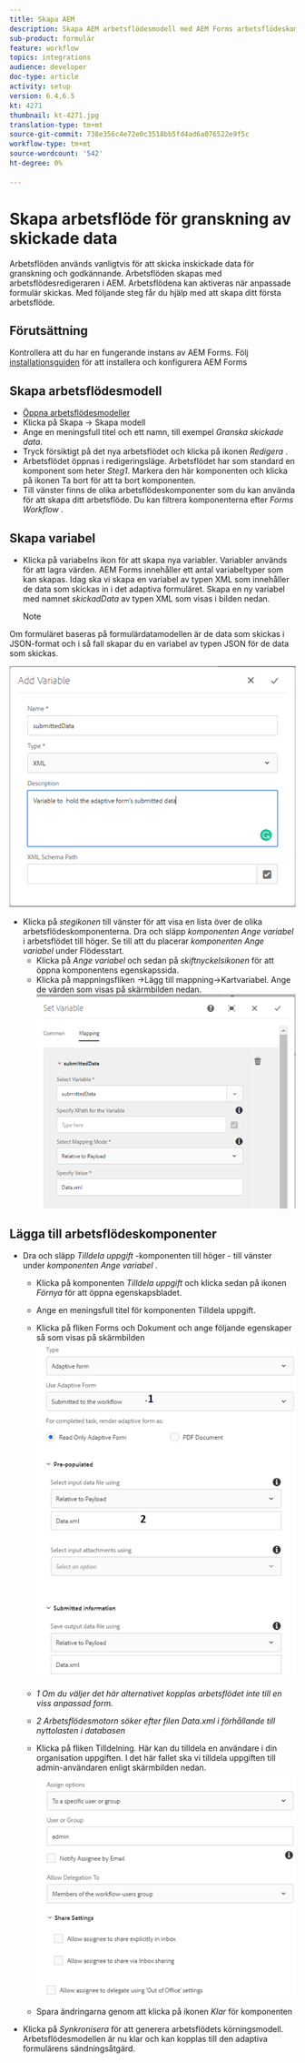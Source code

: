 ```yaml
---
title: Skapa AEM
description: Skapa AEM arbetsflödesmodell med AEM Forms arbetsflödeskomponenter för att granska skickade data.
sub-product: formulär
feature: workflow
topics: integrations
audience: developer
doc-type: article
activity: setup
version: 6.4,6.5
kt: 4271
thumbnail: kt-4271.jpg
translation-type: tm+mt
source-git-commit: 738e356c4e72e0c3518bb5fd4ad6a076522e9f5c
workflow-type: tm+mt
source-wordcount: '542'
ht-degree: 0%

---
```



# Skapa arbetsflöde för granskning av skickade data

Arbetsflöden används vanligtvis för att skicka inskickade data för granskning och godkännande. Arbetsflöden skapas med arbetsflödesredigeraren i AEM. Arbetsflödena kan aktiveras när anpassade formulär skickas. Med följande steg får du hjälp med att skapa ditt första arbetsflöde.

## Förutsättning

Kontrollera att du har en fungerande instans av AEM Forms. Följ [installationsguiden](https://docs.adobe.com/content/help/en/experience-manager-65/forms/install-aem-forms/osgi-installation/installing-configuring-aem-forms-osgi.html) för att installera och konfigurera AEM Forms


## Skapa arbetsflödesmodell

* [Öppna arbetsflödesmodeller](http://localhost:4502/libs/cq/workflow/admin/console/content/models.html)
* Klicka på Skapa -> Skapa modell
* Ange en meningsfull titel och ett namn, till exempel _Granska skickade data_.
* Tryck försiktigt på det nya arbetsflödet och klicka på ikonen _Redigera_ .
* Arbetsflödet öppnas i redigeringsläge. Arbetsflödet har som standard en komponent som heter _Steg1_. Markera den här komponenten och klicka på ikonen Ta bort för att ta bort komponenten.
* Till vänster finns de olika arbetsflödeskomponenter som du kan använda för att skapa ditt arbetsflöde. Du kan filtrera komponenterna efter _Forms Workflow_ .

## Skapa variabel

* Klicka på variabelns ikon för att skapa nya variabler. Variabler används för att lagra värden. AEM Forms innehåller ett antal variabeltyper som kan skapas. Idag ska vi skapa en variabel av typen XML som innehåller de data som skickas in i det adaptiva formuläret. Skapa en ny variabel med namnet _skickadData_ av typen XML som visas i bilden nedan.

   >[!NOTE]
Om formuläret baseras på formulärdatamodellen är de data som skickas i JSON-format och i så fall skapar du en variabel av typen JSON för de data som skickas.

![skickad datavariabel](assets/submitted-data-variable.PNG)

* Klicka på _stegikonen_ till vänster för att visa en lista över de olika arbetsflödeskomponenterna. Dra och släpp _komponenten Ange variabel_ i arbetsflödet till höger. Se till att du placerar _komponenten Ange variabel_ under Flödesstart.
   * Klicka på _Ange variabel_ och sedan på _skiftnyckelsikonen_ för att öppna komponentens egenskapssida.
   * Klicka på mappningsfliken ->Lägg till mappning->Kartvariabel. Ange de värden som visas på skärmbilden nedan.
      ![skapa variabel](assets/set-variable.PNG)

## Lägga till arbetsflödeskomponenter

* Dra och släpp _Tilldela uppgift_ -komponenten till höger - till vänster under _komponenten Ange variabel_ .
   * Klicka på komponenten _Tilldela uppgift_ och klicka sedan på ikonen _Förnya_ för att öppna egenskapsbladet.
   * Ange en meningsfull titel för komponenten Tilldela uppgift.
   * Klicka på fliken Forms och Dokument och ange följande egenskaper så som visas på skärmbilden
      ![Forms Documents tab](assets/forms-documents.PNG)

   * _1 Om du väljer det här alternativet kopplas arbetsflödet inte till en viss anpassad form._
   * _2 Arbetsflödesmotorn söker efter filen Data.xml i förhållande till nyttolasten i databasen_

   * Klicka på fliken Tilldelning. Här kan du tilldela en användare i din organisation uppgiften. I det här fallet ska vi tilldela uppgiften till admin-användaren enligt skärmbilden nedan.
      ![Fliken Tilldelad](assets/assignee-tab.PNG)
   * Spara ändringarna genom att klicka på ikonen _Klar_ för komponenten
* Klicka på _Synkronisera_ för att generera arbetsflödets körningsmodell.
Arbetsflödesmodellen är nu klar och kan kopplas till den adaptiva formulärens sändningsåtgärd.



